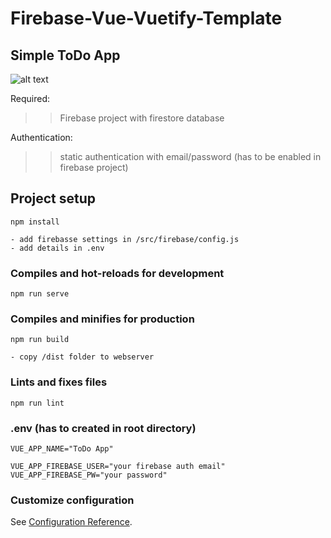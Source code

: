 # Firebase-Vue-Vuetify-Template
## Simple ToDo App


![alt text](https://www.lxmcloud.tk/git/todo2.png)


Required:
>> Firebase project with firestore database

Authentication:
>> static authentication with email/password (has to be enabled in firebase project)


## Project setup
```
npm install

- add firebasse settings in /src/firebase/config.js
- add details in .env

```

### Compiles and hot-reloads for development
```
npm run serve
```

### Compiles and minifies for production
```
npm run build

- copy /dist folder to webserver
```

### Lints and fixes files
```
npm run lint
```

### .env (has to created in root directory)
```
VUE_APP_NAME="ToDo App"

VUE_APP_FIREBASE_USER="your firebase auth email"
VUE_APP_FIREBASE_PW="your password"
```


 



### Customize configuration
See [Configuration Reference](https://cli.vuejs.org/config/).


